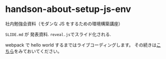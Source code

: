 # handson-about-setup-js-env

社内勉強会資料（モダンな JS をするための環境構築講座）

`SLIDE.md` が 発表資料. `reveal.js`でスライド化される.

webpack で hello world するまではライブコーディングします。
その続きは[こちら](starter)をみておいてください。

